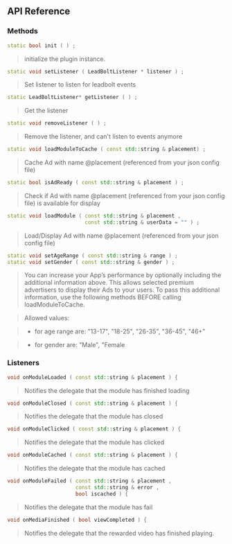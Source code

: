 ## API Reference

### Methods
```cpp
static bool init ( ) ;
```
>  initialize the plugin instance.

```cpp
static void setListener ( LeadBoltListener * listener ) ;
```
> Set listener to listen for leadbolt events

```cpp
static LeadBoltListener* getListener ( ) ;
```
> Get the listener

```cpp
static void removeListener ( ) ;
```
> Remove the listener, and can't listen to events anymore

```cpp
static void loadModuleToCache ( const std::string & placement) ;
```
> Cache Ad with name @placement (referenced from your json config file)

```cpp
static bool isAdReady ( const std::string & placement ) ;
```
> Check if Ad with name @placement (referenced from your json config file) is available for display

```cpp
static void loadModule ( const std::string & placement ,
                         const std::string & userData = "" ) ;
```
> Load/Display Ad with name @placement (referenced from your json config file)

```cpp
static void setAgeRange ( const std::string & range ) ;
static void setGender ( const std::string & gender ) ;
```
> You can increase your App’s performance by optionally including the additional information above. This allows selected premium advertisers to display their Ads to your users. To pass this additional information, use the following methods BEFORE calling loadModuleToCache.

>Allowed values:

>- for age range are: "13-17", "18-25", "26-35", "36-45", "46+"

>- for gender are: "Male", "Female


### Listeners
```cpp
void onModuleLoaded ( const std::string & placement ) {
```
> Notifies the delegate that the module has finished loading

```cpp
void onModuleClosed ( const std::string & placement ) {
```
> Notifies the delegate that the module has closed

```cpp
void onModuleClicked ( const std::string & placement ) {
```
> Notifies the delegate that the module has clicked

```cpp
void onModuleCached ( const std::string & placement ) {
```
> Notifies the delegate that the module has cached

```cpp
void onModuleFailed ( const std::string & placement ,
                      const std::string & error ,
                      bool iscached ) {
```
> Notifies the delegate that the module has fail

```cpp
void onMediaFinished ( bool viewCompleted ) {
```
> Notifies the delegate that the rewarded video has finished playing.
